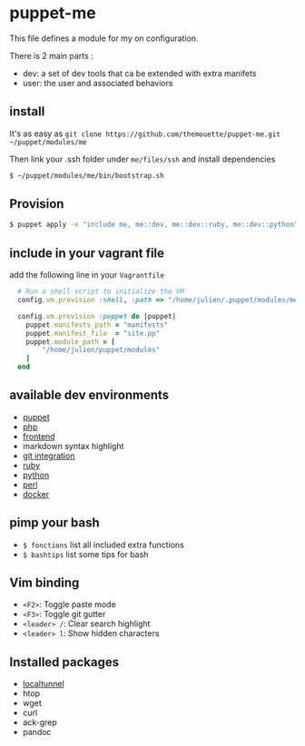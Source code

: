 # puppet-me

This file defines a module for my on configuration.

There is 2 main parts :

 * dev: a set of dev tools that ca be extended with extra manifets
 * user: the user and associated behaviors

## install

It's as easy as `git clone https://github.com/themouette/puppet-me.git ~/puppet/modules/me`

Then link your .ssh folder under `me/files/ssh` and install dependencies

``` sh
$ ~/puppet/modules/me/bin/bootstrap.sh
```

## Provision

``` sh
$ puppet apply -e "include me, me::dev, me::dev::ruby, me::dev::python"
```

## include in your vagrant file

add the following line in your `Vagrantfile`

``` ruby
  # Run a shell script to initialize the VM
  config.vm.provision :shell, :path => "/home/julien/.puppet/modules/me/bin/puppet.sh"

  config.vm.provision :puppet do |puppet|
    puppet.manifests_path = "manifests"
    puppet.manifest_file  = "site.pp"
    puppet.module_path = [
        "/home/julien/puppet/modules"
    ]
  end
```

## available dev environments

* [puppet](https://github.com/themouette/puppet-me/blob/master/doc/puppet.markdown)
* [php](https://github.com/themouette/puppet-me/blob/master/doc/php.markdown)
* [frontend](https://github.com/themouette/puppet-me/blob/master/doc/frontend.markdown)
* markdown syntax highlight
* [git integration](https://github.com/themouette/puppet-me/blob/master/doc/git.markdown)
* [ruby](https://github.com/themouette/puppet-me/blob/master/doc/ruby.markdown)
* [python](https://github.com/themouette/puppet-me/blob/master/doc/python.markdown)
* [perl](https://github.com/themouette/puppet-me/blob/master/doc/perl.markdown)
* [docker](https://github.com/themouette/puppet-me/blob/master/doc/docker.markdown)

## pimp your bash

* `$ fonctions` list all included extra functions
* `$ bashtips` list some tips for bash

## Vim binding

* `<F2>`: Toggle paste mode
* `<F3>`: Toggle git gutter
* `<leader> /`: Clear search highlight
* `<leader> l`: Show hidden characters

## Installed packages

* [localtunnel](http://progrium.com/localtunnel/)
* htop
* wget
* curl
* ack-grep
* pandoc


